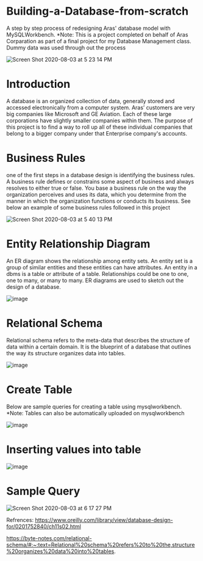 # Building-a-Database-from-scratch
A step by step process of redesigning Aras' database model with MySQLWorkbench.
*Note: This is a project completed on behalf of Aras Corparation as part of a final project for my Database Management class. Dummy data was used through out the process

![Screen Shot 2020-08-03 at 5 23 14 PM](https://user-images.githubusercontent.com/47016027/89228750-2fba8480-d5ae-11ea-80c8-2b29ccf1b47c.png)
# Introduction
A database is an organized collection of data, generally stored and accessed electronically from a computer system. 
Aras’ customers are very big companies like Microsoft and GE Aviation. Each of these large corporations have slightly smaller companies within them. The purpose of this project is to find a way to roll up all of these individual companies that belong to a bigger company under that Enterprise company's accounts.
# Business Rules
one of the first steps in a database design is identifying the business rules. A business rule defines or constrains some aspect of business and always resolves to either true or false. You base a business rule on the way the organization perceives and uses its data, which you determine from the manner in which the organization functions or conducts its business. See below an example of some business rules followed in this project

![Screen Shot 2020-08-03 at 5 40 13 PM](https://user-images.githubusercontent.com/47016027/89230039-993b9280-d5b0-11ea-9d00-e6e657530028.png)
# Entity Relationship Diagram
An ER diagram shows the relationship among entity sets. An entity set is a group of similar entities and these entities can have attributes. An entity in a dbms is a table or attribute of a table. Relationships could be one to one, one to many, or many to many. ER diagrams are used to sketch out the design of a database.

![image](https://user-images.githubusercontent.com/47016027/89231235-e882c280-d5b2-11ea-85c4-239b21dfc57a.png)
#  Relational Schema
Relational schema refers to the meta-data that describes the structure of data within a certain domain. It is the blueprint of a database that outlines the way its structure organizes data into tables.

![image](https://user-images.githubusercontent.com/47016027/89231390-3c8da700-d5b3-11ea-988f-41c7a9be6272.png)
# Create Table
Below are sample queries for creating a table using mysqlworkbench. *Note: Tables can also be automatically uploaded on mysqlworkbench

![image](https://user-images.githubusercontent.com/47016027/89232789-3d740800-d5b6-11ea-8dc5-49a06b7ab352.png)
# Inserting values into table
![image](https://user-images.githubusercontent.com/47016027/89231893-4663da00-d5b4-11ea-923b-b62fbd0daaa9.png)
# Sample Query
![Screen Shot 2020-08-03 at 6 17 27 PM](https://user-images.githubusercontent.com/47016027/89232552-a8710f00-d5b5-11ea-92c3-7a06bedfb6e6.png)

Refrences:
https://www.oreilly.com/library/view/database-design-for/0201752840/ch11s02.html

https://byte-notes.com/relational-schema/#:~:text=Relational%20schema%20refers%20to%20the,structure%20organizes%20data%20into%20tables.
